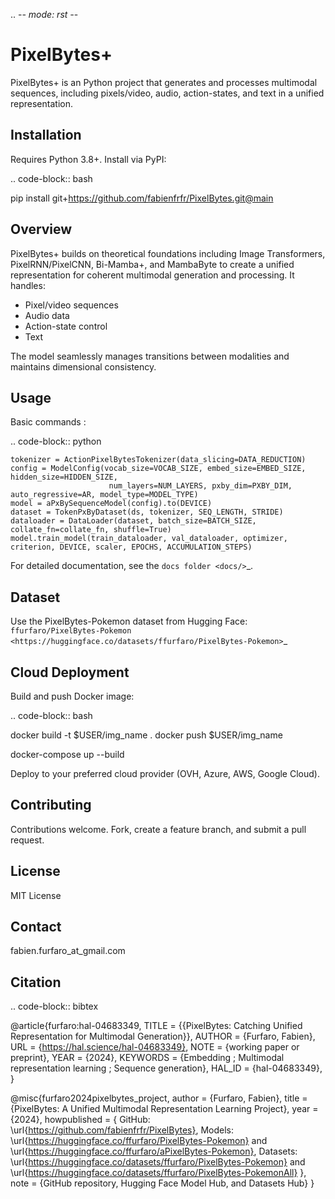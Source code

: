 .. -*- mode: rst -*-

PixelBytes+
===========

PixelBytes+ is an Python project that generates and processes multimodal sequences, including pixels/video, audio, action-states, and text in a unified representation.

Installation
------------

Requires Python 3.8+. Install via PyPI:

.. code-block:: bash

   pip install git+https://github.com/fabienfrfr/PixelBytes.git@main


Overview
--------

PixelBytes+ builds on theoretical foundations including Image Transformers, PixelRNN/PixelCNN, Bi-Mamba+, and MambaByte to create a unified representation for coherent multimodal generation and processing. It handles:

- Pixel/video sequences
- Audio data
- Action-state control
- Text

The model seamlessly manages transitions between modalities and maintains dimensional consistency.

Usage
-----

Basic commands :

.. code-block:: python

    tokenizer = ActionPixelBytesTokenizer(data_slicing=DATA_REDUCTION)
    config = ModelConfig(vocab_size=VOCAB_SIZE, embed_size=EMBED_SIZE, hidden_size=HIDDEN_SIZE, 
                          num_layers=NUM_LAYERS, pxby_dim=PXBY_DIM, auto_regressive=AR, model_type=MODEL_TYPE)
    model = aPxBySequenceModel(config).to(DEVICE)
    dataset = TokenPxByDataset(ds, tokenizer, SEQ_LENGTH, STRIDE)
    dataloader = DataLoader(dataset, batch_size=BATCH_SIZE, collate_fn=collate_fn, shuffle=True)
    model.train_model(train_dataloader, val_dataloader, optimizer, criterion, DEVICE, scaler, EPOCHS, ACCUMULATION_STEPS)


For detailed documentation, see the `docs folder <docs/>`_.

Dataset
-------

Use the PixelBytes-Pokemon dataset from Hugging Face: `ffurfaro/PixelBytes-Pokemon <https://huggingface.co/datasets/ffurfaro/PixelBytes-Pokemon>`_

Cloud Deployment
----------------

Build and push Docker image:

.. code-block:: bash

   docker build -t $USER/img_name .
   docker push $USER/img_name

   docker-compose up --build

Deploy to your preferred cloud provider (OVH, Azure, AWS, Google Cloud).

Contributing
------------

Contributions welcome. Fork, create a feature branch, and submit a pull request.

License
-------

MIT License

Contact
-------

fabien.furfaro_at_gmail.com

Citation
--------

.. code-block:: bibtex

   @article{furfaro:hal-04683349,
     TITLE = {{PixelBytes: Catching Unified Representation for Multimodal Generation}},
     AUTHOR = {Furfaro, Fabien},
     URL = {https://hal.science/hal-04683349},
     NOTE = {working paper or preprint},
     YEAR = {2024},
     KEYWORDS = {Embedding ; Multimodal representation learning ; Sequence generation},
     HAL_ID = {hal-04683349},
   }

   @misc{furfaro2024pixelbytes_project,
        author = {Furfaro, Fabien},
        title = {PixelBytes: A Unified Multimodal Representation Learning Project},
        year = {2024},
        howpublished = {
            GitHub: \url{https://github.com/fabienfrfr/PixelBytes},
            Models: \url{https://huggingface.co/ffurfaro/PixelBytes-Pokemon} and \url{https://huggingface.co/ffurfaro/aPixelBytes-Pokemon},
            Datasets: \url{https://huggingface.co/datasets/ffurfaro/PixelBytes-Pokemon} and \url{https://huggingface.co/datasets/ffurfaro/PixelBytes-PokemonAll}
        },
        note = {GitHub repository, Hugging Face Model Hub, and Datasets Hub}
        }


